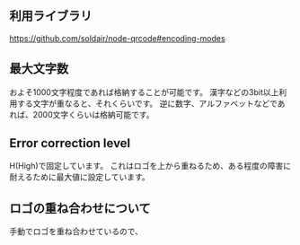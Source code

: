 ## 利用ライブラリ
https://github.com/soldair/node-qrcode#encoding-modes

## 最大文字数
およそ1000文字程度であれば格納することが可能です。
漢字などの3bit以上利用する文字が重なると、それくらいです。
逆に数字、アルファベットなどであれば、2000文字くらいは格納可能です。

## Error correction level
H(High)で固定しています。
これはロゴを上から重ねるため、ある程度の障害に耐えるために最大値に設定しています。

## ロゴの重ね合わせについて
手動でロゴを重ね合わせているので、
